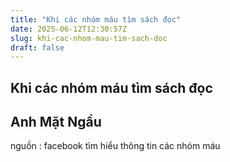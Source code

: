 ```yaml
---
title: "Khi các nhóm máu tìm sách đọc"
date: 2025-06-12T12:30:57Z
slug: khi-cac-nhom-mau-tim-sach-doc
draft: false
---
```


## Khi các nhóm máu tìm sách đọc

## Anh Mặt Ngầu

nguồn : facebook tìm hiểu thông tin các nhóm máu